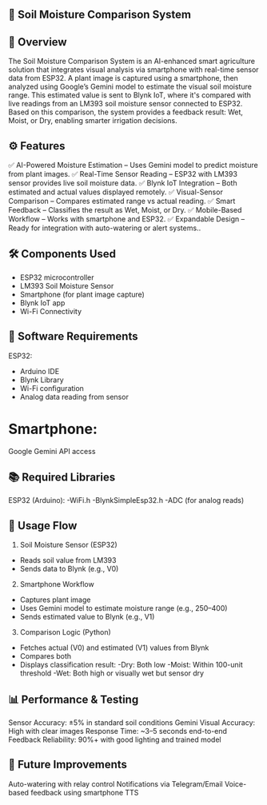 ## 🌿 Soil Moisture Comparison System


## 📌 Overview
The Soil Moisture Comparison System is an AI-enhanced smart agriculture solution that integrates visual analysis via smartphone with real-time sensor data from ESP32. A plant image is captured using a smartphone, then analyzed using Google’s Gemini model to estimate the visual soil moisture range. This estimated value is sent to Blynk IoT, where it's compared with live readings from an LM393 soil moisture sensor connected to ESP32. Based on this comparison, the system provides a feedback result: Wet, Moist, or Dry, enabling smarter irrigation decisions.


## ⚙️ Features
✅ AI-Powered Moisture Estimation – Uses Gemini model to predict moisture from plant images.
✅ Real-Time Sensor Reading – ESP32 with LM393 sensor provides live soil moisture data.
✅ Blynk IoT Integration – Both estimated and actual values displayed remotely.
✅ Visual-Sensor Comparison – Compares estimated range vs actual reading.
✅ Smart Feedback – Classifies the result as Wet, Moist, or Dry.
✅ Mobile-Based Workflow – Works with smartphone and ESP32.
✅ Expandable Design – Ready for integration with auto-watering or alert systems..

## 🛠️ Components Used
- ESP32 microcontroller
- LM393 Soil Moisture Sensor
- Smartphone (for plant image capture)
- Blynk IoT app
- Wi-Fi Connectivity

## 🔧 Software Requirements
ESP32:
- Arduino IDE
- Blynk Library
- Wi-Fi configuration
- Analog data reading from sensor
# Smartphone:
Google Gemini API access

## 📚 Required Libraries
ESP32 (Arduino):
  -WiFi.h
  -BlynkSimpleEsp32.h
  -ADC (for analog reads)


## 📲 Usage Flow
1. Soil Moisture Sensor (ESP32)
- Reads soil value from LM393
- Sends data to Blynk (e.g., V0)
2. Smartphone Workflow
- Captures plant image
- Uses Gemini model to estimate moisture range (e.g., 250–400)
- Sends estimated value to Blynk (e.g., V1)
3. Comparison Logic (Python)
- Fetches actual (V0) and estimated (V1) values from Blynk
- Compares both
- Displays classification result:
  -Dry: Both low
  -Moist: Within 100-unit threshold
  -Wet: Both high or visually wet but sensor dry

## 📊 Performance & Testing
Sensor Accuracy: ±5% in standard soil conditions
Gemini Visual Accuracy: High with clear images
Response Time: ~3–5 seconds end-to-end
Feedback Reliability: 90%+ with good lighting and trained model

## 📌 Future Improvements
Auto-watering with relay control
Notifications via Telegram/Email
Voice-based feedback using smartphone TTS
